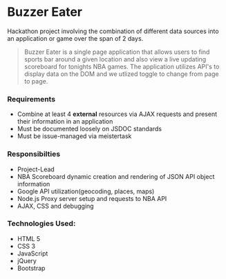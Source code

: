 # Buzzer Eater

Hackathon project involving the combination of different data sources into an application or game over the span of 2 days.

> Buzzer Eater is a single page application that allows users to find sports bar around a given location and also view a live updating scoreboard for tonights NBA games. The application utilizes API's to display data on the DOM and we utlized toggle to change from page to page.

### Requirements
- Combine at least 4 **external** resources via AJAX requests and present their information in an application
- Must be documented loosely on JSDOC standards
- Must be issue-managed via meistertask 



### Responsibilties
- Project-Lead
- NBA Scoreboard dynamic creation and rendering of JSON API object information
- Google API utilization(geocoding, places, maps)
- Node.js Proxy server setup and requests to NBA API
- AJAX, CSS and debugging


### Technologies Used:
- HTML 5
- CSS 3
- JavaScript
- jQuery
- Bootstrap
